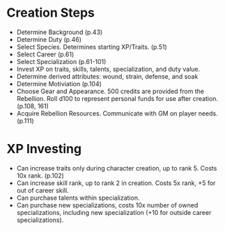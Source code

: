 # Creation Steps
- Determine Background (p.43)
- Determine Duty (p.46)
- Select Species. Determines starting XP/Traits. (p.51)
- Select Career (p.61)
- Select Specialization (p.61-101)
- Invest XP on traits, skills, talents, specialization, and duty value.
- Determine derived attributes: wound, strain, defense, and soak
- Determine Motiviation (p.104)
- Choose Gear and Appearance. 500 credits are provided from the Rebellion. Roll d100 to represent personal funds for use after creation. (p.108, 161)
- Acquire Rebellion Resources. Communicate with GM on player needs. (p.111)

# XP Investing
- Can increase traits only during character creation, up to rank 5. Costs 10x rank. (p.102)
- Can increase skill rank, up to rank 2 in creation. Costs 5x rank, +5 for out of career skill.
- Can purchase talents within specialization.
- Can purchase new specializations, costs 10x number of owned specializations, including new specialization (+10 for outside career specializations).